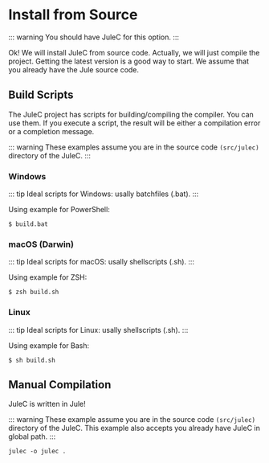 # Install from Source

::: warning
You should have JuleC for this option.
:::

Ok! We will install JuleC from source code. Actually, we will just compile the project. Getting the latest version is a good way to start. We assume that you already have the Jule source code. 

## Build Scripts
The JuleC project has scripts for building/compiling the compiler. You can use them. If you execute a script, the result will be either a compilation error or a completion message.

::: warning
These examples assume you are in the source code `(src/julec)` directory of the JuleC.
:::

### Windows
::: tip
Ideal scripts for Windows: usally batchfiles (.bat). 
:::

Using example for PowerShell:
```
$ build.bat
```

### macOS (Darwin)
::: tip
Ideal scripts for macOS: usally shellscripts (.sh).
:::

Using example for ZSH:
```
$ zsh build.sh
```

### Linux
::: tip
Ideal scripts for Linux: usally shellscripts (.sh). 
:::

Using example for Bash:
```
$ sh build.sh
```

## Manual Compilation
JuleC is written in Jule!

::: warning
These example assume you are in the source code `(src/julec)` directory of the JuleC.
This example also accepts you already have JuleC in global path. 
:::

```
julec -o julec .
```